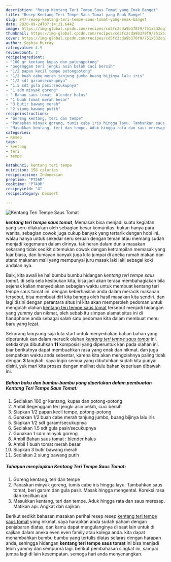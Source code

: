 ```yaml
---
description: "Resep Kentang Teri Tempe Saus Tomat yang Enak Banget"
title: "Resep Kentang Teri Tempe Saus Tomat yang Enak Banget"
slug: 847-resep-kentang-teri-tempe-saus-tomat-yang-enak-banget
date: 2020-09-24T07:14:21.644Z
image: https://img-global.cpcdn.com/recipes/cd5fc2cda9b378f9/751x532cq70/kentang-teri-tempe-saus-tomat-foto-resep-utama.jpg
thumbnail: https://img-global.cpcdn.com/recipes/cd5fc2cda9b378f9/751x532cq70/kentang-teri-tempe-saus-tomat-foto-resep-utama.jpg
cover: https://img-global.cpcdn.com/recipes/cd5fc2cda9b378f9/751x532cq70/kentang-teri-tempe-saus-tomat-foto-resep-utama.jpg
author: Sophia Murray
ratingvalue: 4.9
reviewcount: 3
recipeingredient:
- "100 gr kentang kupas dan potongpotong"
- "Segenggam teri jengki asin belah cuci bersih"
- "1/2 papan kecil tempe potongpotong"
- "1/2 buah cabe merah tanjung jumbo buang bijinya lalu iris"
- "1/2 sdt garamsecukupnya"
- "1.5 sdt gula pasirsecukupnya"
- "1 sdm minyak goreng"
- " Bahan saus tomat  blender halus"
- "1 buah tomat merah besar"
- "3 butir bawang merah"
- "2 siung bawang putih"
recipeinstructions:
- "Goreng kentang, teri dan tempe"
- "Panaskan minyak goreng, tumis cabe iris hingga layu. Tambahkan saus tomat, beri garam dan gula pasir. Masak hingga mengental. Koreksi rasa dan kecilkan api"
- "Masukkan kentang, teri dan tempe. Aduk hingga rata dan saus meresap. Matikan api. Angkat dan sajikan"
categories:
- Resep
tags:
- kentang
- teri
- tempe

katakunci: kentang teri tempe 
nutrition: 158 calories
recipecuisine: Indonesian
preptime: "PT26M"
cooktime: "PT49M"
recipeyield: "4"
recipecategory: Dessert

---
```



![Kentang Teri Tempe Saus Tomat](https://img-global.cpcdn.com/recipes/cd5fc2cda9b378f9/751x532cq70/kentang-teri-tempe-saus-tomat-foto-resep-utama.jpg)

<b><i>kentang teri tempe saus tomat</i></b>, Memasak bisa menjadi suatu kegiatan yang seru dilakukan oleh sebagian besar komunitas. bukan hanya para wanita, sebagian cowok juga cukup banyak yang tertarik dengan hobi ini. walau hanya untuk sekedar seru seruan dengan teman atau memang sudah menjadi kegemaran dalam dirinya. tak heran dalam dunia masakan sekarang tidak sedikit ditemukan cowok dengan ketrampilan memasak yang luar biasa, dan lumayan banyak juga kita jumpai di aneka rumah makan dan stand makanan mall yang mempunyai juru masak laki laki sebagai koki andalan nya.

Baik, kita awali ke hal bumbu bumbu hidangan <i>kentang teri tempe saus tomat</i>. di sela sela kesibukan kita, bisa jadi akan terasa membahagiakan bila sejenak kalian menyediakan sebagian waktu untuk membuat kentang teri tempe saus tomat ini. dengan keberhasilan anda dalam meracik makanan tersebut, bisa membuat diri kita bangga oleh hasil masakan kita sendiri. dan lagi disini dengan perantara situs ini kita akan memperoleh pedoman untuk mengolah olahan <u>kentang teri tempe saus tomat</u> tersebut menjadi hidangan yang yummy dan nikmat, oleh sebab itu simpan alamat situs ini di handphone anda sebagai salah satu pedoman kita dalam membuat menu baru yang lezat.




Sekarang langsung saja kita start untuk menyediakan bahan bahan yang diperuntuk kan dalam meracik olahan <u><i>kentang teri tempe saus tomat</i></u> ini. setidaknya dibutuhkan <b>11</b> komposisi yang diperuntuk kan pada olahan ini. biar berikutnya dapat membuahkan rasa yang enak dan nikmat. dan juga sempatkan waktu anda sebentar, karena kita akan mengolahnya paling tidak dengan <b>3</b> langkah. saya ingin semua yang dibutuhkan sudah kita punyai disini, yuk mari kita proses dengan melihat dulu bahan keperluan dibawah ini.

<!--inarticleads1-->

##### Bahan baku dan bumbu-bumbu yang diperlukan dalam pembuatan Kentang Teri Tempe Saus Tomat:

1. Sediakan 100 gr kentang, kupas dan potong-potong
1. Ambil Segenggam teri jengki asin belah, cuci bersih
1. Siapkan 1/2 papan kecil tempe, potong-potong
1. Gunakan 1/2 buah cabe merah tanjung jumbo, buang bijinya lalu iris
1. Siapkan 1/2 sdt garam/secukupnya
1. Sediakan 1.5 sdt gula pasir/secukupnya
1. Gunakan 1 sdm minyak goreng
1. Ambil  Bahan saus tomat : blender halus
1. Ambil 1 buah tomat merah besar
1. Siapkan 3 butir bawang merah
1. Sediakan 2 siung bawang putih




<!--inarticleads2-->

##### Tahapan menyiapkan Kentang Teri Tempe Saus Tomat:

1. Goreng kentang, teri dan tempe
1. Panaskan minyak goreng, tumis cabe iris hingga layu. Tambahkan saus tomat, beri garam dan gula pasir. Masak hingga mengental. Koreksi rasa dan kecilkan api
1. Masukkan kentang, teri dan tempe. Aduk hingga rata dan saus meresap. Matikan api. Angkat dan sajikan




Berikut sedikit bahasan masakan perihal resep resep <u>kentang teri tempe saus tomat</u> yang nikmat. saya harapkan anda sudah paham dengan penjabaran diatas, dan kamu dapat mengulanginya di saat lain untuk di sajikan dalam aneka even even family atau kolega anda. kita dapat menambahkan bumbu bumbu yang tertulis diatas selaras dengan harapan anda, sehingga hidangan <b>kentang teri tempe saus tomat</b> ini bisa menjadi lebih yummy dan sempurna lagi. berikut pembahasan singkat ini, sampai jumpa lagi di lain kesempatan. semoga hari anda menyenangkan.
